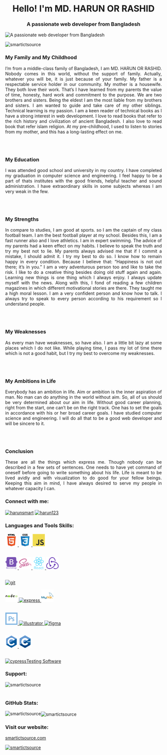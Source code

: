 <h1 align="center">Hello! I'm MD. HARUN OR RASHID</h1>
<h3 align="center">A passionate web developer from Bangladesh</h3>



![A passionate web developer from Bangladesh](https://scontent.fdac15-1.fna.fbcdn.net/v/t39.30808-6/313369294_634761578253527_5013242674504289772_n.png?stp=dst-png_s960x960&_nc_cat=102&ccb=1-7&_nc_sid=e3f864&_nc_ohc=PwMs3RIq1v4AX9iLk8n&_nc_ht=scontent.fdac15-1.fna&oh=00_AfCp0YV29ZQrgpwEVgEz-tuKqPZEYp8mUunereKBMRXv8A&oe=6360BD8E)




<p align="left"> <img src="https://komarev.com/ghpvc/?username=smartictsource&label=Profile%20views&color=0e75b6&style=flat" alt="smartictsource" /> </p>


<h3>My Family and My Childhood</h3>

<p align="justify"> I’m from a middle-class family of Bangladesh, I am MD. HARUN OR RASHID. Nobody comes in this world, without the support of family. Actually, whatever you will be, it is just because of your family. My father is a respectable service holder in our community. My mother is a housewife. They both love their work. That’s I have learned from my parents the value of time, honesty, hard work and commitment to the purpose. We are two brothers and sisters. Being the eldest I am the most liable from my brothers and sisters. I am wanted to guide and take care of my other siblings. Technical learning is my passion. I am a keen reader of technical books as I have a strong interest in web development. I love to read books that refer to the rich history and civilization of ancient Bangladesh. I also love to read book that refer islam religion. At my pre-childhood, I used to listen to stories from my mother, and this has a long-lasting effect on me.</p> <br/><br/>


<h3>My Education</h3>

<p align="justify"> I was attended good school and university in my country. I have completed my graduation in computer science and engineering. I feel happy to be a part of thats institutes with the good friends, helpful teacher and sound administration. I have extraordinary skills in some subjects whereas I am very weak in the few.</p>  <br/><br/>


<h3>My Strengths</h3>

<p align="justify"> In compare to studies, I am good at sports. so I am the captain of my class football team. I am the best football player at my school. Besides this, I am a fast runner also and I love athletics. I am in expert swimming. The advice of my parents had a keen effect on my habits. I believe to speak the truth and try my best not to lie. My parents always advised me that if I commit a mistake, I should admit it. I try my best to do so. I know how to remain happy in every condition. Because I believe that: “Happiness is not out there; it’s in you.” I am a very adventurous person too and like to take the risk. I like to do a creative thing besides doing old stuff again and again. Learning new things is one thing which I always enjoy. I always update myself with the news. Along with this, I fond of reading a few children magazines in which different motivational stories are there. They taught me a high moral lesson. I am a very confident person and know how to talk. I always try to speak to every person according to his requirement so I understand people. </p> <br/><br/>

<h3>My Weaknesses</h3>

<p align="justify"> As every man have weaknesses, so have also. I am a little bit lazy at some places which I do not like. While playing time, I pass my lot of time there which is not a good habit, but I try my best to overcome my weaknesses. </p> <br/><br/>


<h3>My Ambitions in Life</h3>

<p align="justify"> Everybody has an ambition in life. Aim or ambition is the inner aspiration of man. No man can do anything in the world without aim. So, all of us should be very determined about our aim in life. Without good career planning, right from the start, one can’t be on the right track. One has to set the goals in accordance with his or her broad career goals. I have studied computer science and engineering. I will do all that to be a good web developer and will be sincere to it. </p> <br/><br/>


<h3>Conclusion</h3>

<p align="justify"> These are all the things which express me. Though nobody can be described in a few sets of sentences. One needs to have yet command of oneself before going to write something about his life. Life is meant to be lived avidly and with visualization to do good for your fellow beings. Keeping this aim in mind, I have always desired to serve my people in whatever capacity I can. </p>



<h3 align="left">Connect with me:</h3>
<p align="left">
<a href="https://linkedin.com/in/harunsmart" target="blank"><img align="center" src="https://raw.githubusercontent.com/rahuldkjain/github-profile-readme-generator/master/src/images/icons/Social/linked-in-alt.svg" alt="harunsmart" height="30" width="40" /></a>
<a href="https://fb.com/harun123" target="blank"><img align="center" src="https://raw.githubusercontent.com/rahuldkjain/github-profile-readme-generator/master/src/images/icons/Social/facebook.svg" alt="harun123" height="30" width="40" /></a>
</p>

<h3 align="left">Languages and Tools Skills:</h3>

<p align="left"> 
    
  <a href="https://www.w3schools.com/html/" target="_blank" rel="noreferrer"> <img src="https://raw.githubusercontent.com/devicons/devicon/master/icons/html5/html5-original-wordmark.svg" alt="html5" width="40" height="40"/> </a> <a href="https://www.w3schools.com/css/" target="_blank" rel="noreferrer"> <img src="https://raw.githubusercontent.com/devicons/devicon/master/icons/css3/css3-original-wordmark.svg" alt="css3" width="40" height="40"/> </a> <a href="https://developer.mozilla.org/en-US/docs/Web/JavaScript" target="_blank" rel="noreferrer"> <img src="https://raw.githubusercontent.com/devicons/devicon/master/icons/javascript/javascript-original.svg" alt="javascript" width="40" height="40"/> </a> <br/> <br/>
  
  
  <a href="https://getbootstrap.com" target="_blank" rel="noreferrer"> <img src="https://raw.githubusercontent.com/devicons/devicon/master/icons/bootstrap/bootstrap-plain-wordmark.svg" alt="bootstrap" width="40" height="40"/> </a> <a href="https://sass-lang.com" target="_blank" rel="noreferrer"> <img src="https://raw.githubusercontent.com/devicons/devicon/master/icons/sass/sass-original.svg" alt="sass" width="40" height="40"/> </a> <a href="https://reactjs.org/" target="_blank" rel="noreferrer"> <img src="https://raw.githubusercontent.com/devicons/devicon/master/icons/react/react-original-wordmark.svg" alt="react" width="40" height="40"/> </a> <a href="https://redux.js.org" target="_blank" rel="noreferrer"> <img src="https://raw.githubusercontent.com/devicons/devicon/master/icons/redux/redux-original.svg" alt="redux" width="40" height="40"/> </a>   <br/> <br/>
 
  <a href="https://git-scm.com/" target="_blank" rel="noreferrer"> <img src="https://www.vectorlogo.zone/logos/git-scm/git-scm-icon.svg" alt="git" width="40" height="40"/> </a> 
    
  <a href="https://nodejs.org" target="_blank" rel="noreferrer"> <img src="https://raw.githubusercontent.com/devicons/devicon/master/icons/nodejs/nodejs-original-wordmark.svg" alt="nodejs" width="40" height="40"/> </a>  <a href="https://expressjs.com" target="_blank" rel="noreferrer"> <img src="https://encrypted-tbn0.gstatic.com/images?q=tbn:ANd9GcRAMqOQCFKI_2PV5QIixRJL7rAfduBGtWPP-w&usqp=CAU" alt="express" width="40" height="40"/> </a>  <a href="https://www.mysql.com/" target="_blank" rel="noreferrer"> <img src="https://raw.githubusercontent.com/devicons/devicon/master/icons/mysql/mysql-original-wordmark.svg" alt="mysql" width="40" height="40"/> </a> <br/> <br/>
  
  <a href="https://www.photoshop.com/en" target="_blank" rel="noreferrer"> <img src="https://raw.githubusercontent.com/devicons/devicon/master/icons/photoshop/photoshop-line.svg" alt="photoshop" width="40" height="40"/> </a>  <a href="https://www.adobe.com/in/products/illustrator.html" target="_blank" rel="noreferrer"> <img src="https://www.vectorlogo.zone/logos/adobe_illustrator/adobe_illustrator-icon.svg" alt="illustrator" width="40" height="40"/> </a>  <a href="https://www.figma.com/" target="_blank" rel="noreferrer"> <img src="https://www.vectorlogo.zone/logos/figma/figma-icon.svg" alt="figma" width="40" height="40"/> </a> <br/> <br/>
  
   <a href="https://www.cprogramming.com/" target="_blank" rel="noreferrer"> <img src="https://raw.githubusercontent.com/devicons/devicon/master/icons/c/c-original.svg" alt="c" width="40" height="40"/> </a> <a href="https://www.w3schools.com/cpp/" target="_blank" rel="noreferrer"> <img src="https://raw.githubusercontent.com/devicons/devicon/master/icons/cplusplus/cplusplus-original.svg" alt="cplusplus" width="40" height="40"/> </a>  <br/> <br/>
    
 <a href="https://www.cypress.io" target="_blank" rel="noreferrer"> <img src="https://raw.githubusercontent.com/simple-icons/simple-icons/6e46ec1fc23b60c8fd0d2f2ff46db82e16dbd75f/icons/cypress.svg" alt="cypress" width="40" height="40"/>Testing Software</a> 
    
   
</p>


<h3 align="left">Support:</h3>
<p><a href="https://www.buymeacoffee.com/smartictsource"> <img align="left" src="https://cdn.buymeacoffee.com/buttons/v2/default-yellow.png" height="50" width="210" alt="smartictsource" /></a></p><br><br>

<h3 align="left">GitHub Stats:</h3>
<p><img align="left" src="https://github-readme-stats.vercel.app/api?username=smartictsource&" alt="smartictsource" /></p>

<p><img align="center" src="https://github-readme-streak-stats.herokuapp.com/?user=smartictsource&" alt="smartictsource" /></p>

<h3 align="left">Visit our website:</h3> <a href="https://smartictsource.com" />smartictsource.com</a> 

<a href="https://smartictsource.com" target="_blank" rel="noreferrer"> <img src="https://scontent.fdac15-1.fna.fbcdn.net/v/t39.30808-1/313386881_634766738253011_2544961970867531156_n.jpg?stp=c6.13.187.187a_dst-jpg_p200x200&_nc_cat=101&ccb=1-7&_nc_sid=c6021c&_nc_ohc=h5j0b5CYNy0AX_NwJ2q&_nc_ht=scontent.fdac15-1.fna&oh=00_AfACWI6imzsSKYhPMSJ1kiOD6CCKiRWgJd5kq66AKKwQhg&oe=636101BE" alt="smartictsource" width="40" height="40"/> </a> 


